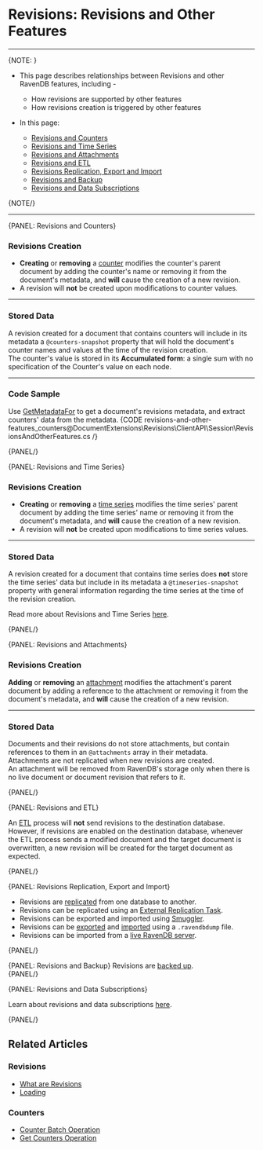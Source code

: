 # Revisions: Revisions and Other Features

---

{NOTE: }

* This page describes relationships between Revisions and other RavenDB features, including -  
   * How revisions are supported by other features  
   * How revisions creation is triggered by other features  

* In this page:  
   * [Revisions and Counters](../../document-extensions/revisions/revisions-and-other-features#revisions-and-counters)  
   * [Revisions and Time Series](../../document-extensions/revisions/revisions-and-other-features#revisions-and-time-series)  
   * [Revisions and Attachments](../../document-extensions/revisions/revisions-and-other-features#revisions-and-attachments)  
   * [Revisions and ETL](../../document-extensions/revisions/revisions-and-other-features#revisions-and-etl)  
   * [Revisions Replication, Export and Import](../../document-extensions/revisions/revisions-and-other-features#revisions-replication,-export-and-import)  
   * [Revisions and Backup](../../document-extensions/revisions/revisions-and-other-features#revisions-and-backup)  
   * [Revisions and Data Subscriptions](../../document-extensions/revisions/revisions-and-other-features#revisions-and-data-subscriptions)  

{NOTE/}

---

{PANEL: Revisions and Counters}

### Revisions Creation

* **Creating** or **removing** a [counter](../../document-extensions/counters/overview) 
  modifies the counter's parent document by adding the counter's name or removing it from 
  the document's metadata, and **will** cause the creation of a new revision.  
* A revision will **not** be created upon modifications to counter values.  

---

### Stored Data
A revision created for a document that contains counters will include in its metadata 
a `@counters-snapshot` property that will hold the document's counter names and values 
at the time of the revision creation.  
The counter's value is stored in its **Accumulated form**: a single sum with no 
specification of the Counter's value on each node.  

---

### Code Sample
Use [GetMetadataFor](../../document-extensions/revisions/client-api/session/loading#getmetadatafor) 
to get a document's revisions metadata, and extract counters' data from the metadata.
{CODE revisions-and-other-features_counters@DocumentExtensions\Revisions\ClientAPI\Session\RevisionsAndOtherFeatures.cs /}

{PANEL/}

{PANEL: Revisions and Time Series}

### Revisions Creation

* **Creating** or **removing** a [time series](../../document-extensions/timeseries/overview) 
  modifies the time series' parent document by adding the time series' name or removing it 
  from the document's metadata, and **will** cause the creation of a new revision.  
* A revision will **not** be created upon modifications to time series values.  

---

### Stored Data
A revision created for a document that contains time series does **not** store 
the time series' data but include in its metadata a `@timeseries-snapshot` property 
with general information regarding the time series at the time of the revision creation.  
  
Read more about Revisions and Time Series [here](../../document-extensions/timeseries/time-series-and-other-features#revisions).  

{PANEL/}

{PANEL: Revisions and Attachments}

### Revisions Creation
**Adding** or **removing** an [attachment](../../document-extensions/attachments/what-are-attachments) 
modifies the attachment's parent document by adding a reference to the attachment or removing it from the 
document's metadata, and **will** cause the creation of a new revision.  

---

### Stored Data
Documents and their revisions do not store attachments, but contain 
references to them in an `@attachments` array in their metadata.  
Attachments are not replicated when new revisions are created.  
An attachment will be removed from RavenDB's storage only when 
there is no live document or document revision that refers to it.  

{PANEL/}

{PANEL: Revisions and ETL}

An [ETL](../../server/ongoing-tasks/etl/raven) process will **not** send 
revisions to the destination database.  
However, if revisions are enabled on the destination database, whenever 
the ETL process sends a modified document and the target document is 
overwritten, a new revision will be created for the target document as expected.  

{PANEL/}

{PANEL: Revisions Replication, Export and Import}

* Revisions are [replicated](../../server/clustering/replication/replication) from one database to another.  
* Revisions can be replicated using an [External Replication Task](../../studio/database/tasks/ongoing-tasks/external-replication-task).  
* Revisions can be exported and imported using [Smuggler](../../client-api/smuggler/what-is-smuggler).  
* Revisions can be [exported](../../studio/database/tasks/export-database#export-options) 
  and [imported](../../studio/database/tasks/import-data/import-data-file#import-options) 
  using a `.ravendbdump` file.  
* Revisions can be imported from a [live RavenDB server](../../studio/database/tasks/import-data/import-from-ravendb#step-#4:-set-import-options).  

{PANEL/}

{PANEL: Revisions and Backup}
Revisions are [backed up](../../server/ongoing-tasks/backup-overview#backup-contents).  
{PANEL/}

{PANEL: Revisions and Data Subscriptions}

Learn about revisions and data subscriptions [here](../../client-api/data-subscriptions/advanced-topics/subscription-with-revisioning).  

{PANEL/}


## Related Articles

### Revisions

- [What are Revisions](../../../client-api/session/revisions/loading)
- [Loading](../../../client-api/session/revisions/loading)

### Counters

- [Counter Batch Operation](../../../client-api/operations/counters/counter-batch)
- [Get Counters Operation](../../../client-api/operations/counters/get-counters)
